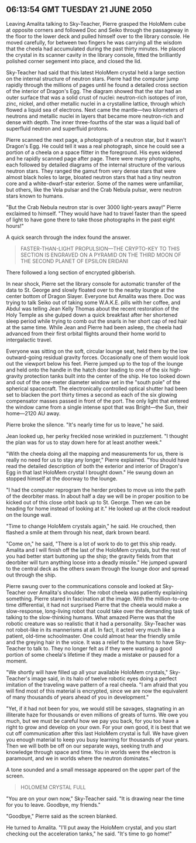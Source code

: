 ## 06:13:54 GMT TUESDAY 21 JUNE 2050
Leaving Amalita talking to Sky-Teacher, Pierre grasped the HoloMem cube at opposite corners and followed Doc and Seiko through the passageway in the floor to the lower deck and pulled himself over to the library console. He moved carefully, for between two fingers he was carrying all the wisdom that the cheela had accumulated during the past thirty minutes. He placed the crystal in its scanner cavity in the library console, fitted the brilliantly polished corner segement into place, and closed the lid. 

Sky-Teacher had said that this latest HoloMem crystal held a large section on the internal structure of neutron stars. Pierre had the computer jump rapidly through the millions of pages until he found a detailed cross section of the interior of Dragon's Egg. The diagram showed that the star had an outer surface that was a solid crust of nuclei: neutron-rich isotopes of iron, zinc, nickel, and other metallic nuclei in a crystalline lattice, through which flowed a liquid sea of electrons. Next came the mantle&mdash;two kilometers of neutrons and metallic nuclei in layers that became more neutron-rich and dense with depth. The inner three-fourths of the star was a liquid ball of superfluid neutron and superfluid protons. 

Pierre scanned the next page, a photograph of a neutron star, but it wasn't Dragon's Egg. He could tell it was a real photograph, since he could see a portion of a cheela on a space flitter in the foreground. His eyes widened and he rapidly scanned page after page. There were many photographs, each followed by detailed diagrams of the internal structure of the various neutron stars. They ranged the gamut from very dense stars that were almost black holes to large, bloated neutron stars that had a tiny neutron core and a white-dwarf-star exterior. Some of the names were unfamiliar, but others, like the Vela pulsar and the Crab Nebula pulsar, were neutron stars known to humans.

"But the Crab Nebula neutron star is over 3000 light-years away!" Pierre exclaimed to himself. "They would have had to travel faster than the speed of light to have gone there to take those photographs in the past eight hours!"

A quick search through the index found the answer.

> FASTER-THAN-LIGHT PROPULSION&mdash;THE CRYPTO-KEY TO THIS SECTION IS ENGRAVED ON A PYRAMID ON THE THIRD MOON OF THE SECOND PLANET OF EPSILON ERIDANI

There followed a long section of encrypted gibberish.

In near shock, Pierre set the library console for automatic transfer of the data to St. George and slowly floated over to the nearby lounge at the center bottom of Dragon Slayer. Everyone but Amalita was there. Doc was trying to talk Seiko out of taking some W.A.K.E. pills with her coffee, and Abdul was telling Jean Kelly Thomas about the recent restoration of the Holy Temple as she gulped down a quick breakfast after her shortened sleep period while trying to comb out the snarls in her short cap of red hair at the same time. While Jean and Pierre had been asleep, the cheela had advanced from their first orbital flights around their home world to intergalactic travel.

Everyone was sitting on the soft, circular lounge seat, held there by the low outward-going residual gravity forces. Occasionally one of them would look out the viewport below his feet. Pierre jumped up to the top of the lounge and held onto the handle in the hatch door leading to one of the six high-gravity protection tanks built into the center of the ship. He too looked down and out of the one-meter diameter window set in the "south pole" of the spherical spacecraft. The electronically controlled optical shutter had been set to blacken the port thirty times a second as each of the six glowing compensator masses passed in front of the port. The only light that entered the window came from a single intense spot that was Bright&mdash;the Sun, their home&mdash;2120 AU away.

Pierre broke the silence. "It's nearly time for us to leave," he said.

Jean looked up, her perky freckled nose wrinkled in puzzlement. "I thought the plan was for us to stay down here for at least another week."

"With the cheela doing all the mapping and measurements for us, there is really no need for us to stay any longer," Pierre explained. "You should have read the detailed description of both the exterior and interior of Dragon's Egg in that last HoloMem crystal I brought down." He swung down an stopped himself at the doorway to the lounge.

"I had the computer reprogram the herder probes to move us into the path of the deorbiter mass. In about half a day we will be in proper position to be kicked out of this close orbit back up to St. George. Then we can be heading for home instead of looking at it." He looked up at the clock readout on the lounge wall.

"Time to change HoloMem crystals again," he said. He crouched, then flashed a smile at them through his neat, dark brown beard. 

"Come on," he said, "There is a lot of work to do to get this ship ready. Amalita and I will finish off the last of the HoloMem crystals, but the rest of you had better start buttoning up the ship; the gravity fields from that deorbiter will turn anything loose into a deadly missile." He jumped upward to the central deck as the others swam through the lounge door and spread out through the ship.

Pierre swung over to the communications console and looked at Sky-Teacher over Amalita's shoulder. The robot cheela was patiently explaining something. Pierre stared in fascination at the image. With the million-to-one time differential, it had not surprised Pierre that the cheela would make a slow-response, long-living robot that could take over the demanding task of talking to the slow-thinking humans. What amazed Pierre was that the robotic creature was so realistic that it had a personality. Sky-Teacher was not robot-like in its mannerisms at all. In fact, it acted very much like a patient, old-time schoolmaster. One could almost hear the friendly smile and the greying hair in the voice. It was a relief to the humans to have Sky-Teacher to talk to. They no longer felt as if they were wasting a good portion of some cheela's lifetime if they made a mistake or paused for a moment.

"We shortly will have filled up all your available HoloMem crystals," Sky-Teacher's image said, in its halo of twelve robotic eyes doing a perfect imitation of the traveling wave pattern of a real cheela. "I am afraid that you will find most of this material is encrypted, since we are now the equivalent of many thousands of years ahead of you in development."

"Yet, if it had not been for you, we would still be savages, stagnating in an illiterate haze for thousands or even millions of greats of turns. We owe you much, but we must be careful how we pay you back, for you too have a right to grow and develop on your own. For your own good, it is best that we cut off communication after this last HoloMem crystal is full. We have given you enough material to keep you busy learning for thousands of your years. Then we will both be off on our separate ways, seeking truth and knowledge through space and time. You in worlds were the electron is paramount, and we in worlds where the neutron dominates."

A tone sounded and a small message appeared on the upper part of the screen.

> HOLOMEM CRYSTAL FULL

"You are on your own now," Sky-Teacher said. "It is drawing near the time for you to leave. Goodbye, my friends."

"Goodbye," Pierre said as the screen blanked. 

He turned to Amalita. "I'll put away the HoloMem crystal, and you start checking out the acceleration tanks," he said. "It's time to go home!"